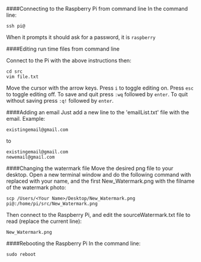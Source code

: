 ####Connecting to the Raspberry Pi from command line
In the command line:
```
ssh pi@
```
When it prompts it should ask for a password, it is `raspberry`

####Editing run time files from command line

Connect to the Pi with the above instructions then:
```
cd src
vim file.txt
```
Move the cursor with the arrow keys. Press `i` to toggle editing on. Press `esc` to toggle editing off. To save and quit press `:wq` followed by `enter`. To quit without saving press `:q!` followed by `enter`.

####Adding an email
Just add a new line to the 'emailList.txt' file with the email. Example:

```
existingemail@gmail.com
```
to
```
existingemail@gmail.com
newemail@gmail.com
```

####Changing the watermark file
Move the desired png file to your desktop. Open a new terminal window and do the following command with <Your Name> replaced with your name, and the first New_Watermark.png with the filname of the watermark photo:
```
scp /Users/<Your Name>/Desktop/New_Watermark.png pi@:/home/pi/src/New_Watermark.png
```
Then connect to the Raspberry Pi, and edit the sourceWatermark.txt file to read (replace the current line):
```
New_Watermark.png
```

####Rebooting the Raspberry Pi
In the command line:
```
sudo reboot
```
